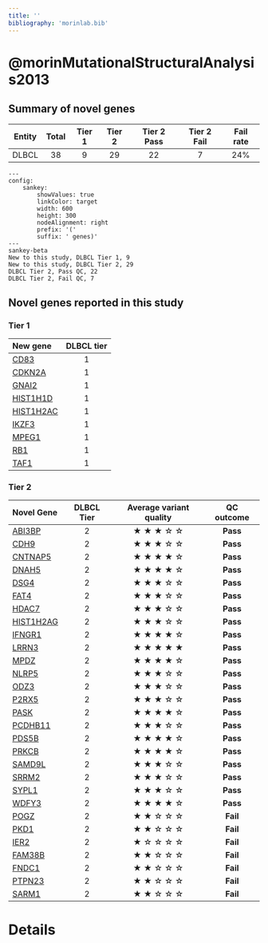 ```yaml
---
title: ''
bibliography: 'morinlab.bib'
---
```


# @morinMutationalStructuralAnalysis2013
## Summary of novel genes

|Entity| Total| Tier 1| Tier 2| Tier 2 Pass| Tier 2 Fail| Fail rate |
|:-:|:-:|:-:|:-:|:-:|:-:|:-:|
|DLBCL |38|9|29|22|7| 24% |

```mermaid
---
config:
    sankey:
        showValues: true
        linkColor: target
        width: 600
        height: 300
        nodeAlignment: right
        prefix: '('
        suffix: ' genes)'
---
sankey-beta
New to this study, DLBCL Tier 1, 9
New to this study, DLBCL Tier 2, 29
DLBCL Tier 2, Pass QC, 22
DLBCL Tier 2, Fail QC, 7
```

## Novel genes reported in this study

### Tier 1
|New gene|DLBCL tier|
|:-|:-:|
|[CD83](../CD83)|1 |
|[CDKN2A](../CDKN2A)|1 |
|[GNAI2](../GNAI2)|1 |
|[HIST1H1D](../HIST1H1D)|1 |
|[HIST1H2AC](../HIST1H2AC)|1 |
|[IKZF3](../IKZF3)|1 |
|[MPEG1](../MPEG1)|1 |
|[RB1](../RB1)|1 |
|[TAF1](../TAF1)|1 |

### Tier 2
|Novel Gene|DLBCL Tier|Average variant quality|QC outcome|
|:--|:-:|:--:|:-:|
|[ABI3BP](../ABI3BP)|2 |&starf; &starf; &starf; &star; &star;|**Pass**|
|[CDH9](../CDH9)|2 |&starf; &starf; &starf; &star; &star;|**Pass**|
|[CNTNAP5](../CNTNAP5)|2 |&starf; &starf; &starf; &starf; &star;|**Pass**|
|[DNAH5](../DNAH5)|2 |&starf; &starf; &starf; &starf; &star;|**Pass**|
|[DSG4](../DSG4)|2 |&starf; &starf; &starf; &star; &star;|**Pass**|
|[FAT4](../FAT4)|2 |&starf; &starf; &starf; &star; &star;|**Pass**|
|[HDAC7](../HDAC7)|2 |&starf; &starf; &starf; &star; &star;|**Pass**|
|[HIST1H2AG](../HIST1H2AG)|2 |&starf; &starf; &starf; &star; &star;|**Pass**|
|[IFNGR1](../IFNGR1)|2 |&starf; &starf; &starf; &starf; &star;|**Pass**|
|[LRRN3](../LRRN3)|2 |&starf; &starf; &starf; &starf; &starf;|**Pass**|
|[MPDZ](../MPDZ)|2 |&starf; &starf; &starf; &starf; &star;|**Pass**|
|[NLRP5](../NLRP5)|2 |&starf; &starf; &starf; &star; &star;|**Pass**|
|[ODZ3](../ODZ3)|2 |&starf; &starf; &starf; &star; &star;|**Pass**|
|[P2RX5](../P2RX5)|2 |&starf; &starf; &starf; &star; &star;|**Pass**|
|[PASK](../PASK)|2 |&starf; &starf; &starf; &starf; &star;|**Pass**|
|[PCDHB11](../PCDHB11)|2 |&starf; &starf; &starf; &star; &star;|**Pass**|
|[PDS5B](../PDS5B)|2 |&starf; &starf; &starf; &starf; &star;|**Pass**|
|[PRKCB](../PRKCB)|2 |&starf; &starf; &starf; &starf; &star;|**Pass**|
|[SAMD9L](../SAMD9L)|2 |&starf; &starf; &starf; &star; &star;|**Pass**|
|[SRRM2](../SRRM2)|2 |&starf; &starf; &starf; &star; &star;|**Pass**|
|[SYPL1](../SYPL1)|2 |&starf; &starf; &starf; &star; &star;|**Pass**|
|[WDFY3](../WDFY3)|2 |&starf; &starf; &starf; &starf; &star;|**Pass**|
|[POGZ](../POGZ)|2 |&starf; &starf; &star; &star; &star;|**Fail**|
|[PKD1](../PKD1)|2 |&starf; &starf; &star; &star; &star;|**Fail**|
|[IER2](../IER2)|2 |&starf; &star; &star; &star; &star;|**Fail**|
|[FAM38B](../FAM38B)|2 |&starf; &starf; &star; &star; &star;|**Fail**|
|[FNDC1](../FNDC1)|2 |&starf; &starf; &star; &star; &star;|**Fail**|
|[PTPN23](../PTPN23)|2 |&starf; &starf; &star; &star; &star;|**Fail**|
|[SARM1](../SARM1)|2 |&starf; &starf; &star; &star; &star;|**Fail**|

# Details

